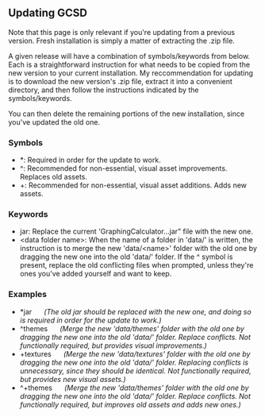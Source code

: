## Updating GCSD

Note that this page is only relevant if you're updating from a previous version. Fresh installation is simply a matter of extracting the .zip file.

A given release will have a combination of symbols/keywords from below.
Each is a straightforward instruction for what needs to be copied from the new version to your current installation.
My reccommendation for updating is to download the new version's .zip file, extract it into a convenient directory, and then follow the instructions indicated by the symbols/keywords.

You can then delete the remaining portions of the new installation, since you've updated the old one.

### Symbols
- \*: Required in order for the update to work.
- ^: Recommended for non-essential, visual asset improvements. Replaces old assets.
- +: Recommended for non-essential, visual asset additions. Adds new assets.

### Keywords
- jar: Replace the current 'GraphingCalculator...jar" file with the new one.
- \<data folder name\>: When the name of a folder in 'data/' is written, the instruction is to merge the new 'data/\<name\>' folder with the old one by dragging the new one into the old 'data/' folder. If the ^ symbol is present, replace the old conflicting files when prompted, unless they're ones you've added yourself and want to keep.

### Examples
- \*jar ⠀*⠀(The old jar should be replaced with the new one, and doing so is required in order for the update to work.)*
- ^themes ⠀*⠀(Merge the new 'data/themes' folder with the old one by dragging the new one into the old 'data/' folder. Replace conflicts. Not functionally required, but provides visual improvements.)*
- +textures ⠀*⠀(Merge the new 'data/textures' folder with the old one by dragging the new one into the old 'data/' folder. Replacing conflicts is unnecessary, since they should be identical. Not functionally required, but provides new visual assets.)*
- ^+themes ⠀*⠀(Merge the new 'data/themes' folder with the old one by dragging the new one into the old 'data/' folder. Replace conflicts. Not functionally required, but improves old assets and adds new ones.)*
